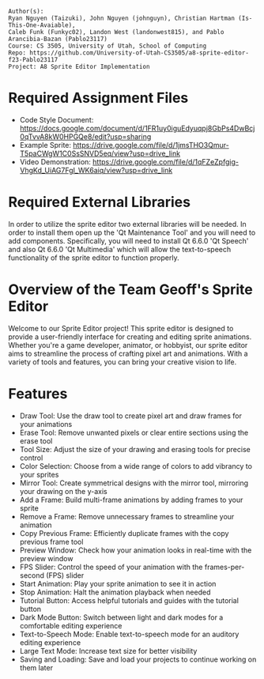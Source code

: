```
Author(s): 
Ryan Nguyen (Taizuki), John Nguyen (johnguyn), Christian Hartman (Is-This-One-Avaiable), 
Caleb Funk (Funkyc02), Landon West (landonwest815), and Pablo Arancibia-Bazan (Pablo23117)
Course: CS 3505, University of Utah, School of Computing
Repo: https://github.com/University-of-Utah-CS3505/a8-sprite-editor-f23-Pablo23117
Project: A8 Sprite Editor Implementation
```
# Required Assignment Files
- Code Style Document: https://docs.google.com/document/d/1FR1uy0iguEdyuqpj8GbPs4DwBcj0qTvvA8kW0HPGQe8/edit?usp=sharing
- Example Sprite: https://drive.google.com/file/d/1jmsTHO3Qmur-T5paCWgW1C0SsSNVD5eq/view?usp=drive_link
- Video Demonstration: https://drive.google.com/file/d/1qFZeZpfgig-VhgKd_UiAG7FgI_WK6aiq/view?usp=drive_link

# Required External Libraries
In order to utilize the sprite editor two external libraries will be needed. In
order to install them open up the 'Qt Maintenance Tool' and you will need to
add components. Specifically, you will need to install Qt 6.6.0 'Qt Speech' and also
Qt 6.6.0 'Qt Multimedia' which will allow the text-to-speech functionality of the sprite
editor to function properly.

# Overview of the Team Geoff's Sprite Editor
Welcome to our Sprite Editor project! This sprite editor is designed to provide a 
user-friendly interface for creating and editing sprite animations. Whether you're 
a game developer, animator, or hobbyist, our sprite editor aims to streamline the 
process of crafting pixel art and animations. With a variety of tools and features, 
you can bring your creative vision to life.

# Features
- Draw Tool: Use the draw tool to create pixel art and draw frames for your animations
- Erase Tool: Remove unwanted pixels or clear entire sections using the erase tool
- Tool Size: Adjust the size of your drawing and erasing tools for precise control
- Color Selection: Choose from a wide range of colors to add vibrancy to your sprites
- Mirror Tool: Create symmetrical designs with the mirror tool, mirroring your drawing on the y-axis
- Add a Frame: Build multi-frame animations by adding frames to your sprite
- Remove a Frame: Remove unnecessary frames to streamline your animation
- Copy Previous Frame: Efficiently duplicate frames with the copy previous frame tool
- Preview Window: Check how your animation looks in real-time with the preview window
- FPS Slider: Control the speed of your animation with the frames-per-second (FPS) slider
- Start Animation: Play your sprite animation to see it in action
- Stop Animation: Halt the animation playback when needed
- Tutorial Button: Access helpful tutorials and guides with the tutorial button
- Dark Mode Button: Switch between light and dark modes for a comfortable editing experience
- Text-to-Speech Mode: Enable text-to-speech mode for an auditory editing experience
- Large Text Mode: Increase text size for better visibility
- Saving and Loading: Save and load your projects to continue working on them later
